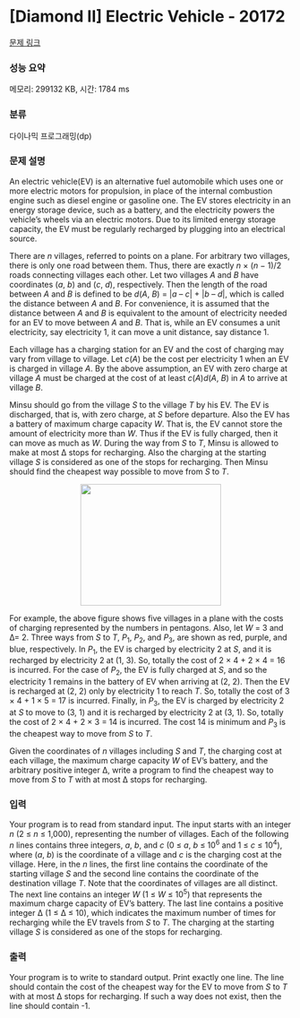 # [Diamond II] Electric Vehicle - 20172 

[문제 링크](https://www.acmicpc.net/problem/20172) 

### 성능 요약

메모리: 299132 KB, 시간: 1784 ms

### 분류

다이나믹 프로그래밍(dp)

### 문제 설명

<p>An electric vehicle(EV) is an alternative fuel automobile which uses one or more electric motors for propulsion, in place of the internal combustion engine such as diesel engine or gasoline one. The EV stores electricity in an energy storage device, such as a battery, and the electricity powers the vehicle’s wheels via an electric motors. Due to its limited energy storage capacity, the EV must be regularly recharged by plugging into an electrical source.</p>

<p>There are <em>n</em> villages, referred to points on a plane. For arbitrary two villages, there is only one road between them. Thus, there are exactly <em>n</em> × (<em>n</em> − 1)/2 roads connecting villages each other. Let two villages <em>A</em> and <em>B</em> have coordinates (<em>a</em>, <em>b</em>) and (<em>c</em>, <em>d</em>), respectively. Then the length of the road between <em>A</em> and <em>B</em> is defined to be <em>d</em>(<em>A</em>, <em>B</em>) = |<em>a</em> – <em>c</em>| + |<em>b</em> – <em>d</em>|, which is called the distance between <em>A</em> and <em>B</em>. For convenience, it is assumed that the distance between <em>A</em> and <em>B</em> is equivalent to the amount of electricity needed for an EV to move between <em>A</em> and <em>B</em>. That is, while an EV consumes a unit electricity, say electricity 1, it can move a unit distance, say distance 1.</p>

<p>Each village has a charging station for an EV and the cost of charging may vary from village to village. Let <em>c</em>(<em>A</em>) be the cost per electricity 1 when an EV is charged in village <em>A</em>. By the above assumption, an EV with zero charge at village <em>A</em> must be charged at the cost of at least <em>c</em>(<em>A</em>)<em>d</em>(<em>A</em>, <em>B</em>) in <em>A</em> to arrive at village <em>B</em>.</p>

<p>Minsu should go from the village <em>S</em> to the village <em>T</em> by his EV. The EV is discharged, that is, with zero charge, at <em>S</em> before departure. Also the EV has a battery of maximum charge capacity <em>W</em>. That is, the EV cannot store the amount of electricity more than <em>W</em>. Thus if the EV is fully charged, then it can move as much as <em>W</em>. During the way from <em>S</em> to <em>T</em>, Minsu is allowed to make at most ∆ stops for recharging. Also the charging at the starting village <em>S</em> is considered as one of the stops for recharging. Then Minsu should find the cheapest way possible to move from <em>S</em> to <em>T</em>.</p>

<p style="text-align: center;"><img alt="" src="" style="width: 251px; height: 217px;"></p>

<p>For example, the above figure shows five villages in a plane with the costs of charging represented by the numbers in pentagons. Also, let <em>W</em> = 3 and ∆= 2. Three ways from <em>S</em> to <em>T</em>, <em>P</em><sub>1</sub>, <em>P</em><sub>2</sub>, and <em>P</em><sub>3</sub>, are shown as red, purple, and blue, respectively. In <em>P</em><sub>1</sub>, the EV is charged by electricity 2 at <em>S</em>, and it is recharged by electricity 2 at (1, 3). So, totally the cost of 2 × 4 + 2 × 4 = 16 is incurred. For the case of <em>P</em><sub>2</sub>, the EV is fully charged at <em>S</em>, and so the electricity 1 remains in the battery of EV when arriving at (2, 2). Then the EV is recharged at (2, 2) only by electricity 1 to reach <em>T</em>. So, totally the cost of 3 × 4 + 1 × 5 = 17 is incurred. Finally, in <em>P</em><sub>3</sub>, the EV is charged by electricity 2 at <em>S</em> to move to (3, 1) and it is recharged by electricity 2 at (3, 1). So, totally the cost of 2 × 4 + 2 × 3 = 14 is incurred. The cost 14 is minimum and <em>P</em><sub>3</sub> is the cheapest way to move from <i>S</i> to <em>T</em>.</p>

<p>Given the coordinates of <em>n</em> villages including <em>S</em> and <em>T</em>, the charging cost at each village, the maximum charge capacity <em>W</em> of EV’s battery, and the arbitrary positive integer ∆, write a program to find the cheapest way to move from <em>S</em> to <em>T</em> with at most ∆ stops for recharging.</p>

### 입력 

 <p>Your program is to read from standard input. The input starts with an integer <em>n</em> (2 ≤ <em>n</em> ≤ 1,000), representing the number of villages. Each of the following <em>n</em> lines contains three integers, <em>a</em>, <em>b</em>, and <em>c</em> (0 ≤ <em>a</em>, <em>b</em> ≤ 10<sup>6</sup> and 1 ≤ <em>c</em> ≤ 10<sup>4</sup>), where (<em>a</em>, <em>b</em>) is the coordinate of a village and <em>c</em> is the charging cost at the village. Here, in the <em>n</em> lines, the first line contains the coordinate of the starting village <em>S</em> and the second line contains the coordinate of the destination village <em>T</em>. Note that the coordinates of villages are all distinct. The next line contains an integer <em>W</em> (1 ≤ <em>W</em> ≤ 10<sup>5</sup>) that represents the maximum charge capacity of EV’s battery. The last line contains a positive integer ∆ (1 ≤ ∆ ≤ 10), which indicates the maximum number of times for recharging while the EV travels from <em>S</em> to <em>T</em>. The charging at the starting village <em>S</em> is considered as one of the stops for recharging.</p>

### 출력 

 <p>Your program is to write to standard output. Print exactly one line. The line should contain the cost of the cheapest way for the EV to move from <em>S</em> to <em>T</em> with at most ∆ stops for recharging. If such a way does not exist, then the line should contain -1.</p>

